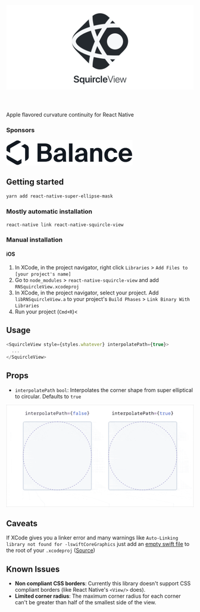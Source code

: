 <h1 align="center">
<img src=".github/logo.png" alt="SquircleView" />
<br/><br/>
</h1>

Apple flavored curvature continuity for React Native

### Sponsors
<a href="https://balance.io" target="_blank"><img width="339" height="68" src=".github/balance@2x.png"/></a>

## Getting started

```bash
yarn add react-native-super-ellipse-mask
```

### Mostly automatic installation

```bash
react-native link react-native-squircle-view
```

### Manual installation

#### iOS

1. In XCode, in the project navigator, right click `Libraries` > `Add Files to [your project's name]`
2. Go to `node_modules` > `react-native-squircle-view` and add `RNSquircleView.xcodeproj`
3. In XCode, in the project navigator, select your project. Add `libRNSquircleView.a` to your project's `Build Phases` > `Link Binary With Libraries`
4. Run your project (`Cmd+R`)<

## Usage

```javascript
<SquircleView style={styles.whatever} interpolatePath={true}>
  ...
</SquircleView>
```

## Props

- `interpolatePath`
  `bool`: Interpolates the corner shape from super elliptical to circular. Defaults to `true`

![interpolatePath](.github/interpolate.gif)

## Caveats

If XCode gives you a linker error and many warnings like `Auto-Linking library not found for -lswiftCoreGraphics` just add an [empty swift file](examples/basic/ios/workaround.swift) to the root of your `.xcodeproj` ([Source](https://stackoverflow.com/questions/50096025/it-gives-errors-when-using-swift-static-library-with-objective-c-project/50495316#50495316))

## Known Issues

- **Non compliant CSS borders**: Currently this library doesn't support CSS compliant borders (like React Native's `<View/>` does).
- **Limited corner radius**: The maximum corner radius for each corner can't be greater than half of the smallest side of the view.

<!-- XCode 10 solution
cd node_modules/react-native/scripts ;and ./ios-install-third-party.sh ;and cd ../../../
cd node_modules/react-native/third-party/glog-0.3.5/ ;and ../../scripts/ios-configure-glog.sh ;and cd ../../../../
react-native start --reset-cache
-->
